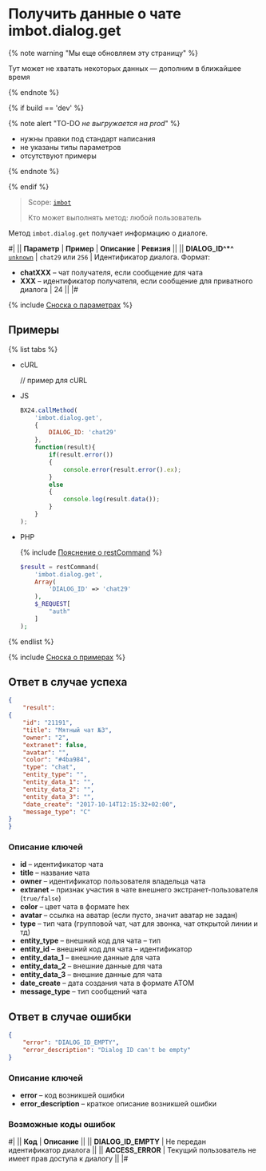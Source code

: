 # Получить данные о чате imbot.dialog.get

{% note warning "Мы еще обновляем эту страницу" %}

Тут может не хватать некоторых данных — дополним в ближайшее время

{% endnote %}

{% if build == 'dev' %}

{% note alert "TO-DO _не выгружается на prod_" %}

- нужны правки под стандарт написания
- не указаны типы параметров
- отсутствуют примеры

{% endnote %}

{% endif %}

> Scope: [`imbot`](../../scopes/permissions.md)
>
> Кто может выполнять метод: любой пользователь

Метод `imbot.dialog.get` получает информацию о диалоге.

#|
|| **Параметр** | **Пример** | **Описание** | **Ревизия** ||
|| **DIALOG_ID^*^**
[`unknown`](../../data-types.md) | `chat29`
или
`256` | Идентификатор диалога. Формат:
- **chatXXX** – чат получателя, если сообщение для чата
- **XXX** – идентификатор получателя, если сообщение для приватного диалога | 24 ||
|#

{% include [Сноска о параметрах](../../../_includes/required.md) %}

## Примеры

{% list tabs %}

- cURL

    // пример для cURL

- JS

    ```javascript
    BX24.callMethod(
        'imbot.dialog.get',
        {
            DIALOG_ID: 'chat29'
        },
        function(result){
            if(result.error())
            {
                console.error(result.error().ex);
            }
            else
            {
                console.log(result.data());
            }
        }
    );
    ```

- PHP

    {% include [Пояснение о restCommand](../_includes/rest-command.md) %}

    ```php
    $result = restCommand(
        'imbot.dialog.get',
        Array(
            'DIALOG_ID' => 'chat29'
        ),
        $_REQUEST[
            "auth"
        ]
    );
    ```

{% endlist %}

{% include [Сноска о примерах](../../../_includes/examples.md) %}

## Ответ в случае успеха

```json
{
    "result":
{
    "id": "21191",
    "title": "Мятный чат №3",
    "owner": "2",
    "extranet": false,
    "avatar": "",
    "color": "#4ba984",
    "type": "chat",
    "entity_type": "",
    "entity_data_1": "",
    "entity_data_2": "",
    "entity_data_3": "",
    "date_create": "2017-10-14T12:15:32+02:00",
    "message_type": "C"
}
}
```

### Описание ключей

- **id** – идентификатор чата
- **title** – название чата
- **owner** – идентификатор пользователя владельца чата
- **extranet** – признак участия в чате внешнего экстранет-пользователя (`true/false`)
- **color** – цвет чата в формате hex
- **avatar** – ссылка на аватар (если пусто, значит аватар не задан)
- **type** – тип чата (групповой чат, чат для звонка, чат открытой линии и тд)
- **entity_type** – внешний код для чата – тип
- **entity_id** – внешний код для чата – идентификатор
- **entity_data_1** – внешние данные для чата
- **entity_data_2** – внешние данные для чата
- **entity_data_3** – внешние данные для чата
- **date_create** – дата создания чата в формате АТОМ
- **message_type** – тип сообщений чата


## Ответ в случае ошибки

```json
{
    "error": "DIALOG_ID_EMPTY",
    "error_description": "Dialog ID can't be empty"
}
```

### Описание ключей

- **error** – код возникшей ошибки
- **error_description** – краткое описание возникшей ошибки

### Возможные коды ошибок

#|
|| **Код** | **Описание** ||
|| **DIALOG_ID_EMPTY** | Не передан идентификатор диалога ||
|| **ACCESS_ERROR** | Текущий пользователь не имеет прав доступа к диалогу ||
|#
